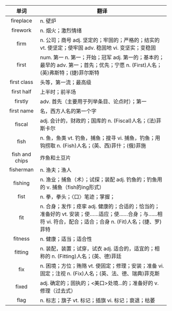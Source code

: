 |单词|翻译  |
|:--:|--| 
|	fireplace  		|		n. 壁炉	|		
|	firework  		|		n. 烟火；激烈情绪	|		
|	firm  		|		n. 公司；商号 adj. 坚定的；牢固的；严格的；结实的 vt. 使坚定；使牢固 adv. 稳固地 vi. 变坚实；变稳固	|		
|	first  		|		num. 第一 n. 第一；开始；冠军 adj. 第一的；基本的；最早的 adv. 第一；首先；优先；宁愿 n. (First)人名；(英)弗斯特；(捷)菲尔斯特	|		
|	first class  		|		头等，第一流；最高级	|		
|	first half  		|		上半时；前半场	|		
|	firstly  		|		adv. 首先（主要用于列举条目、论点时）；第一	|		
|	first name  		|		名，西方人名的第一个字	|		
|	fiscal  		|		adj. 会计的，财政的；国库的 n. (Fiscal)人名；(法)菲斯卡尔	|		
|	fish  		|		n. 鱼，鱼类 vt. 钓鱼，捕鱼；搜寻 vi. 捕鱼，钓鱼；用钩捞取 n. (Fish)人名；(英、西)菲什；(俄)菲施	|		
|	fish and chips  		|		炸鱼和土豆片	|		
|	fisherman  		|		n. 渔夫；渔人	|		
|	fishing  		|		n. 渔业；捕鱼（术）；试探；装配 adj. 钓鱼的；钓鱼用的 v. 捕鱼（fish的ing形式）	|		
|	fist  		|		n. 拳，拳头；〈口〉笔迹；掌握；	|		
|	fit  		|		n. 合身；发作；痉挛 adj. 健康的；合适的；恰当的；准备好的 vt. 安装；使……适应；使……合身；与……相符 vi. 符合，配合；适合；合身 n. (Fit)人名；(捷、罗)菲特	|		
|	fitness  		|		n. 健康；适当；适合性	|		
|	fitting  		|		n. 装配，装置；试穿，试衣 adj. 适合的，适宜的；相称的 n. (Fitting)人名；(英、德)菲廷	|		
|	fix  		|		n. 困境；方位；贿赂 vt. 使固定；修理；安装；准备 vi. 固定；注视 n. (Fix)人名；(英、法、德、瑞典)菲克斯	|		
|	fixed  		|		adj. 确定的；固执的；&lt;美口&gt;处境...的；准备好的 v. 修理（过去式）	|		
|	flag  		|		n. 标志；旗子 vt. 标记；插旗 vi. 标记；衰退；枯萎	|		
